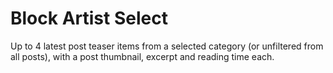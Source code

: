 # Block Artist Select

Up to 4 latest post teaser items from a selected category (or unfiltered from all posts), with a post thumbnail, excerpt and reading time each.
